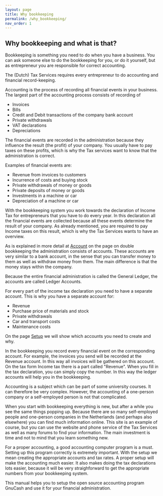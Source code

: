 ```yaml
---
layout: page
title: Why bookkeeping
permalink: /why_bookkeeping/
nav_order: 1
---
```


## Why bookkeeping and what is that?
Bookkeeping is something you need to do when you have a business. You can ask someone else to 
do the bookkeeping for you, or do it yourself, but as entrepreneur you are responsible for correct accounting.

The (Dutch) Tax Services requires every entrepreneur to do accounting and financial record-keeping.

Accounting is the process of recording all financial events in your business. 
The largest part of the accounting process consists of recording of
* Invoices
* Bills
* Credit and Debit transactions of the company bank account
* Private withdrawals
* VAT declarations
* Depreciations

The financial events are recorded in the administration because they influence the result (the profit) of your company.
You usually have to pay taxes on these profits, which is why the Tax services want to know that the administration is correct.

Examples of financial events are:
* Revenue from invoices to customers
* Incurrence of costs and buying stock
* Private withdrawals of money or goods
* Private deposits of money or goods
* Investments in a machine or car
* Depreciation of a machine or car

With the bookkeeping system you work towards the declaration of Income Tax for entrepreneurs that you have to do every year.
In this declaration all the financial events are collected because all these events determine the result of your company.
As already mentioned, you are required to pay Income taxes on this result, which is why the Tax Services wants to have an overview. 

As is explained in more detail at [Account]({{site.baseurl}}/double_bookkeeping#account) on the 
page on double bookkeeping the administration consists of accounts.
These accounts are very similar to a bank account, in the sense that you can transfer money to them as well as withdraw money from them.
The main difference is that the money stays within the company. 

Because the entire financial administration is called the General Ledger, the accounts are called Ledger Accounts.

For every part of the income tax declaration you need to have a separate account. This is why you have a separate account for:

- Revenue
- Purchase price of materials and stock
- Private withdrawals
- Car and transport costs
- Maintenance costs 

On the page [Setup]({{site.baseurl}}/setup) we will show which accounts you need to create and why.

In the bookkeeping you record every financial event on the corresponding account. For example, the invoices you send will be recorded at the Revenue account. 
In this way all invoices will be gathered on this account. 
On the tax form Income tax there is a part called "Revenue". When you fill in the tax declaration, you can simply copy the number.
In this way the ledger accounts will help you in the bookkeeping.

Accounting is a subject which can be part of some university courses. It can therefore be very complex.
However, the accounting of a one-person company or a self-employed person is not that complicated.

When you start with bookkeeping everything is new, but after a while you see the same things popping up.
Because there are so many self-employed people and one-person companies in the Netherlands (and perhaps also elsewhere) you can find
much information online. This site is an example of course, but you can use the website and phone service of the Tax Services as well as many forums to 
find your information.
The main investment is time and not to mind that you learn something new.

For a proper accounting, a good accounting computer program is a must. 
Setting up this program correctly is extremely important. With the setup we mean 
creating the appropriate accounts and tax rates. A proper setup will make the accounting much easier.
It also makes doing the tax declarations lots easier, because it will be very straighforward to get the appropriate 
numbers from your bookkeeping system.

This manual helps you to setup the open source accounting program GnuCash and use it for your financial administration.

